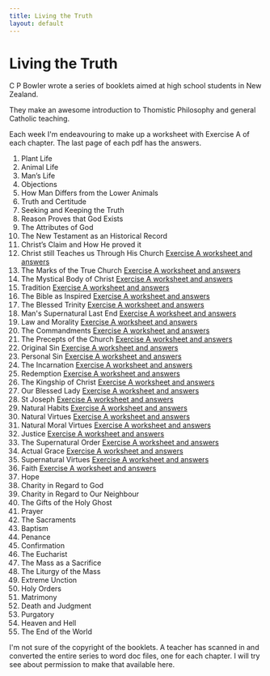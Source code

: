 ```yaml
---
title: Living the Truth
layout: default
---
```


Living the Truth
================

C P Bowler wrote a series of booklets aimed at high school students in New Zealand.

They make an awesome introduction to Thomistic Philosophy and general Catholic teaching.

Each week I'm endeavouring to make up a worksheet with Exercise A of each chapter.  The last page of each pdf has the answers.

1. Plant Life
2. Animal Life
3. Man’s Life
4. Objections
5. How Man Differs from the Lower Animals
6. Truth and Certitude
7. Seeking and Keeping the Truth
8. Reason Proves that God Exists
9. The Attributes of God
10. The New Testament as an Historical Record
11. Christ’s Claim and How He proved it
12. Christ still Teaches us Through His Church [Exercise A worksheet and answers](ch12exA.pdf)
13. The Marks of the True Church [Exercise A worksheet and answers](ch13exA.pdf)
14. The Mystical Body of Christ [Exercise A worksheet and answers](ch14exA.pdf)
15. Tradition [Exercise A worksheet and answers](ch15exA.pdf)
16. The Bible as Inspired [Exercise A worksheet and answers](ch16exA.pdf)
17. The Blessed Trinity [Exercise A worksheet and answers](ch17exA.pdf)  
18. Man's Supernatural Last End [Exercise A worksheet and answers](ch18exA.pdf) 
19. Law and Morality [Exercise A worksheet and answers](ch19exA.pdf)
20. The Commandments [Exercise A worksheet and answers](ch20exA.pdf)
21. The Precepts of the Church [Exercise A worksheet and answers](ch21exA.pdf)
22. Original Sin [Exercise A worksheet and answers](ch22exA.pdf)
23. Personal Sin [Exercise A worksheet and answers](ch23exA.pdf)
24. The Incarnation [Exercise A worksheet and answers](ch24exA.pdf) 
25. Redemption [Exercise A worksheet and answers](ch25exA.pdf)
26. The Kingship of Christ [Exercise A worksheet and answers](ch26exA.pdf)
27. Our Blessed Lady [Exercise A worksheet and answers](ch27exA.pdf)
28. St Joseph [Exercise A worksheet and answers](ch28exA.pdf)
29. Natural Habits [Exercise A worksheet and answers](ch29exA.pdf)
30. Natural Virtues [Exercise A worksheet and answers](ch30exA.pdf)
31. Natural Moral Virtues [Exercise A worksheet and answers](ch31exA.pdf)
32. Justice [Exercise A worksheet and answers](ch32exA.pdf)
33. The Supernatural Order [Exercise A worksheet and answers](ch33exA.pdf)
34. Actual Grace [Exercise A worksheet and answers](ch34exA.pdf)
35. Supernatural Virtues [Exercise A worksheet and answers](ch35exA.pdf)
36. Faith [Exercise A worksheet and answers](ch36exA.pdf)
37. Hope
38. Charity in Regard to God
39. Charity in Regard to Our Neighbour
40. The Gifts of the Holy Ghost
41. Prayer
42. The Sacraments
43. Baptism
44. Penance
45. Confirmation
46. The Eucharist
47. The Mass as a Sacrifice
48. The Liturgy of the Mass
49. Extreme Unction
50. Holy Orders
51. Matrimony
52. Death and Judgment
53. Purgatory
54. Heaven and Hell
55. The End of the World


I'm not sure of the copyright of the booklets.  A teacher has scanned in and converted the entire series to word doc files, one for each chapter.  I will try see about permission to make that available here.



